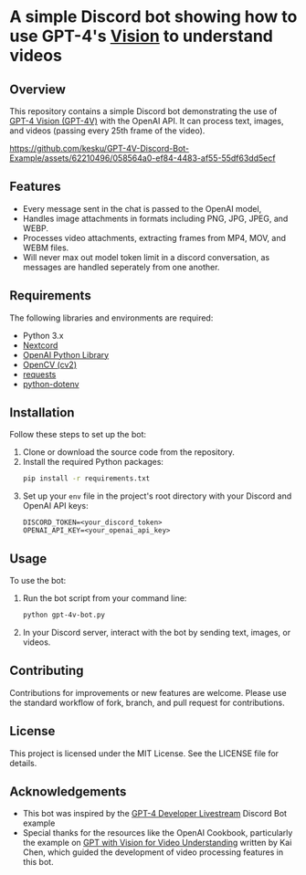 # A simple Discord bot showing how to use GPT-4's [Vision](https://platform.openai.com/docs/guides/vision/vision) to understand videos

## Overview

This repository contains a simple Discord bot demonstrating the use of [GPT-4 Vision (GPT-4V)](https://platform.openai.com/docs/guides/vision) with the OpenAI API. It can process text, images, and videos (passing every 25th frame of the video).

https://github.com/kesku/GPT-4V-Discord-Bot-Example/assets/62210496/058564a0-ef84-4483-af55-55df63dd5ecf

## Features

- Every message sent in the chat is passed to the OpenAI model,
- Handles image attachments in formats including PNG, JPG, JPEG, and WEBP.
- Processes video attachments, extracting frames from MP4, MOV, and WEBM files.
- Will never max out model token limit in a discord conversation, as messages are handled seperately from one another.

## Requirements

The following libraries and environments are required:

- Python 3.x
- [Nextcord](https://docs.nextcord.dev/en/stable/)
- [OpenAI Python Library](https://github.com/openai/openai-python)
- [OpenCV (cv2)](https://github.com/opencv/opencv-python)
- [requests](https://github.com/psf/requests)
- [python-dotenv](https://github.com/theskumar/python-dotenv)

## Installation

Follow these steps to set up the bot:

1. Clone or download the source code from the repository.
2. Install the required Python packages:
   ```bash
   pip install -r requirements.txt
   ```
3. Set up your `env` file in the project's root directory with your Discord and OpenAI API keys:
   ```
   DISCORD_TOKEN=<your_discord_token>
   OPENAI_API_KEY=<your_openai_api_key>
   ```

## Usage

To use the bot:

1. Run the bot script from your command line:

   ```bash
   python gpt-4v-bot.py
   ```

2. In your Discord server, interact with the bot by sending text, images, or videos.

## Contributing

Contributions for improvements or new features are welcome. Please use the standard workflow of fork, branch, and pull request for contributions.

## License

This project is licensed under the MIT License. See the LICENSE file for details.

## Acknowledgements

- This bot was inspired by the [GPT-4 Developer Livestream](https://youtu.be/outcGtbnMuQ?t=478) Discord Bot example
- Special thanks for the resources like the OpenAI Cookbook, particularly the example on [GPT with Vision for Video Understanding](https://cookbook.openai.com/examples/gpt_with_vision_for_video_understanding) written by Kai Chen, which guided the development of video processing features in this bot.
